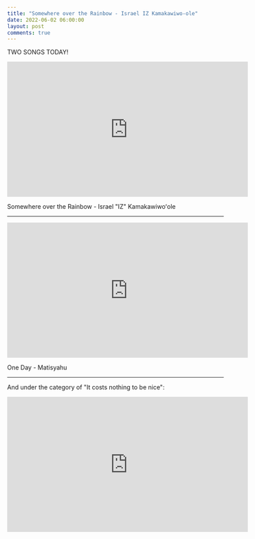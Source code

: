 ```yaml
---
title: "Somewhere over the Rainbow - Israel IZ Kamakawiwo-ole"
date: 2022-06-02 06:00:00
layout: post
comments: true
---
```

TWO SONGS TODAY!


<iframe width="560" height="315" src="https://www.youtube.com/embed/V1bFr2SWP1I" title="YouTube video player" frameborder="0" allow="accelerometer; autoplay; clipboard-write; encrypted-media; gyroscope; picture-in-picture" allowfullscreen></iframe>

Somewhere over the Rainbow - Israel "IZ" Kamakawiwoʻole

---

<iframe width="560" height="315" src="https://www.youtube.com/embed/WRmBChQjZPs" title="YouTube video player" frameborder="0" allow="accelerometer; autoplay; clipboard-write; encrypted-media; gyroscope; picture-in-picture" allowfullscreen></iframe>

One Day - Matisyahu

---

And under the category of "It costs nothing to be nice":

<iframe width="560" height="315" src="https://www.youtube.com/embed/jxa3_WW6Qow" title="YouTube video player" frameborder="0" allow="accelerometer; autoplay; clipboard-write; encrypted-media; gyroscope; picture-in-picture" allowfullscreen></iframe>